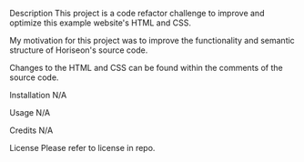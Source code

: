 Description
This project is a code refactor challenge to improve and optimize this example website's HTML and CSS.

My motivation for this project was to improve the functionality and semantic structure of Horiseon's source code.

Changes to the HTML and CSS can be found within the comments of the source code.

Installation
N/A

Usage
N/A

Credits
N/A

License
Please refer to license in repo.
